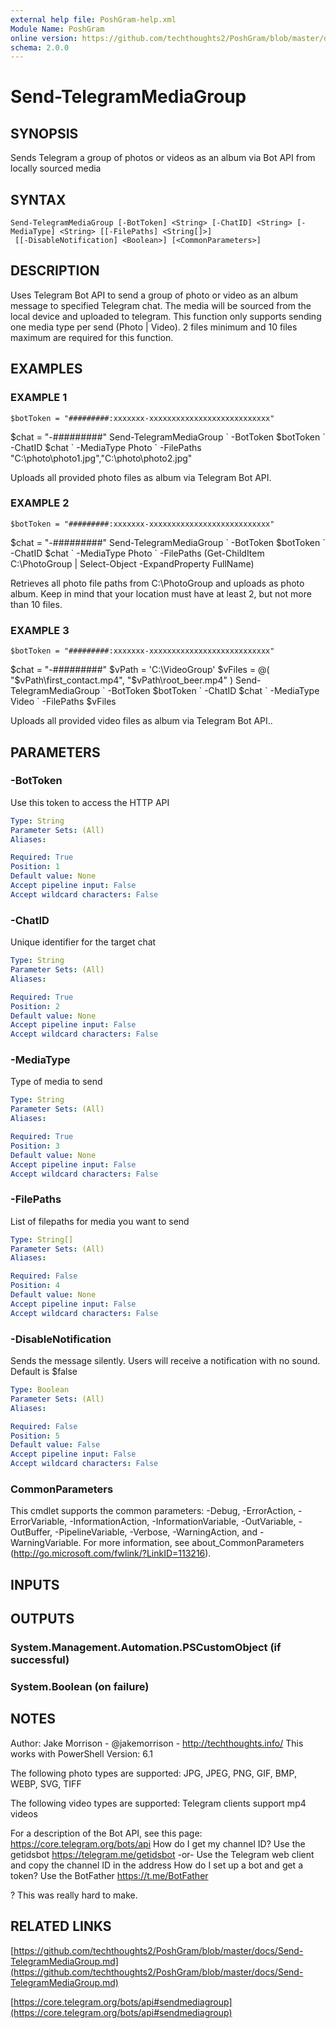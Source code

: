 ```yaml
---
external help file: PoshGram-help.xml
Module Name: PoshGram
online version: https://github.com/techthoughts2/PoshGram/blob/master/docs/Send-TelegramMediaGroup.md
schema: 2.0.0
---
```


# Send-TelegramMediaGroup

## SYNOPSIS
Sends Telegram a group of photos or videos as an album via Bot API from locally sourced media

## SYNTAX

```
Send-TelegramMediaGroup [-BotToken] <String> [-ChatID] <String> [-MediaType] <String> [[-FilePaths] <String[]>]
 [[-DisableNotification] <Boolean>] [<CommonParameters>]
```

## DESCRIPTION
Uses Telegram Bot API to send a group of photo or video as an album message to specified Telegram chat.
The media will be sourced from the local device and uploaded to telegram.
This function only supports sending one media type per send (Photo | Video).
2 files minimum and 10 files maximum are required for this function.

## EXAMPLES

### EXAMPLE 1
```
$botToken = "#########:xxxxxxx-xxxxxxxxxxxxxxxxxxxxxxxxxxx"
```

$chat = "-#########"
Send-TelegramMediaGroup \`
    -BotToken $botToken \`
    -ChatID $chat \`
    -MediaType Photo \`
    -FilePaths "C:\photo\photo1.jpg","C:\photo\photo2.jpg"

Uploads all provided photo files as album via Telegram Bot API.

### EXAMPLE 2
```
$botToken = "#########:xxxxxxx-xxxxxxxxxxxxxxxxxxxxxxxxxxx"
```

$chat = "-#########"
Send-TelegramMediaGroup \`
    -BotToken $botToken \`
    -ChatID $chat \`
    -MediaType Photo \`
    -FilePaths (Get-ChildItem C:\PhotoGroup | Select-Object -ExpandProperty FullName)

Retrieves all photo file paths from C:\PhotoGroup and uploads as photo album.
Keep in mind that your location must have at least 2, but not more than 10 files.

### EXAMPLE 3
```
$botToken = "#########:xxxxxxx-xxxxxxxxxxxxxxxxxxxxxxxxxxx"
```

$chat = "-#########"
$vPath = 'C:\VideoGroup'
$vFiles = @(
    "$vPath\first_contact.mp4",
    "$vPath\root_beer.mp4"
)
Send-TelegramMediaGroup \`
    -BotToken $botToken \`
    -ChatID $chat \`
    -MediaType Video \`
    -FilePaths $vFiles

Uploads all provided video files as album via Telegram Bot API..

## PARAMETERS

### -BotToken
Use this token to access the HTTP API

```yaml
Type: String
Parameter Sets: (All)
Aliases:

Required: True
Position: 1
Default value: None
Accept pipeline input: False
Accept wildcard characters: False
```

### -ChatID
Unique identifier for the target chat

```yaml
Type: String
Parameter Sets: (All)
Aliases:

Required: True
Position: 2
Default value: None
Accept pipeline input: False
Accept wildcard characters: False
```

### -MediaType
Type of media to send

```yaml
Type: String
Parameter Sets: (All)
Aliases:

Required: True
Position: 3
Default value: None
Accept pipeline input: False
Accept wildcard characters: False
```

### -FilePaths
List of filepaths for media you want to send

```yaml
Type: String[]
Parameter Sets: (All)
Aliases:

Required: False
Position: 4
Default value: None
Accept pipeline input: False
Accept wildcard characters: False
```

### -DisableNotification
Sends the message silently.
Users will receive a notification with no sound.
Default is $false

```yaml
Type: Boolean
Parameter Sets: (All)
Aliases:

Required: False
Position: 5
Default value: False
Accept pipeline input: False
Accept wildcard characters: False
```

### CommonParameters
This cmdlet supports the common parameters: -Debug, -ErrorAction, -ErrorVariable, -InformationAction, -InformationVariable, -OutVariable, -OutBuffer, -PipelineVariable, -Verbose, -WarningAction, and -WarningVariable.
For more information, see about_CommonParameters (http://go.microsoft.com/fwlink/?LinkID=113216).

## INPUTS

## OUTPUTS

### System.Management.Automation.PSCustomObject (if successful)
### System.Boolean (on failure)
## NOTES
Author: Jake Morrison - @jakemorrison - http://techthoughts.info/
This works with PowerShell Version: 6.1

The following photo types are supported:
JPG, JPEG, PNG, GIF, BMP, WEBP, SVG, TIFF

The following video types are supported:
Telegram clients support mp4 videos

For a description of the Bot API, see this page: https://core.telegram.org/bots/api
How do I get my channel ID?
Use the getidsbot https://telegram.me/getidsbot  -or-  Use the Telegram web client and copy the channel ID in the address
How do I set up a bot and get a token?
Use the BotFather https://t.me/BotFather

?
This was really hard to make.

## RELATED LINKS

[https://github.com/techthoughts2/PoshGram/blob/master/docs/Send-TelegramMediaGroup.md](https://github.com/techthoughts2/PoshGram/blob/master/docs/Send-TelegramMediaGroup.md)

[https://core.telegram.org/bots/api#sendmediagroup](https://core.telegram.org/bots/api#sendmediagroup)

